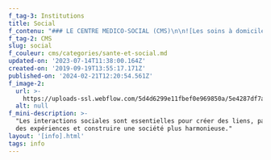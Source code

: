 ```yaml
---
f_tag-3: Institutions
title: Social
f_contenu: "### LE CENTRE MEDICO-SOCIAL (CMS)\n\n![Les soins à domicile](https://uploads-ssl.webflow.com/5d4d6299e11fbef0e969850a/5dd8f76609830048c31c6aea_3_spitex.jpeg)\n\nLe Centre médico-social (CMS) de la région sierroise est une association intercommunale qui a comme première mission l'aide et les soins à domicile. Les activités du CMS se résument en 5 axes principaux :\n\n*   Aide et soins à domicile\n*   Prévention et promotion de la santé\n*   Office du travail et COREM\n*   Accueil de la petite enfance\n*   Aide sociale\n\nPour plus d'information sur les différents services disponibles, consultez le site Internet du [CMS.](http://www.cms-sierre.ch/)\n\nSi vous avez toutes sortes de problèmes et ne savez pas qui peut vous aider, vous pouvez toujours appeler ce centre, qui vous guidera vers les institutions adéquates.\n\n**Adresse :** Hôtel de Ville, Rue du Bourg 16, CP 280, 3960 Sierre\n\n**Horaires :** du lundi au vendredi de 8h00 à 12h00 et de 13h30 à 17h00\n\n**Téléphone :** 027 455 51 51\n\n**E-mail :** [s\uFEFFierre@cms-smz.ch](mailto:ierre@cms-smz.ch)\n\n**Site Internet :** [www.cms-sierre.ch](http://www.cms-sierre.ch/)\n\n‍\n\n### ASSOCIATION SIERRE PARTAGE\n\nSierre Partage est un service d'aide de première nécessité aux personnes en situation de précarité. \_\n\n**  \nOBJECTIFS**\n\n*   offrir un soutien et une aide aux personnes démunies du district de Sierre\n*   répondre aux besoins élémentaires des personnes en situation de précarité\n*   offrir un espace d'accueil à l'épicerie\n*   collaborer avec les services sociaux officiels et les paroisses de Sierre et environ\n*   récolter et distribuer des denrées alimentaires saines (invendus des magasins afin d'éviter le gaspillage)\n*   collecter des aliments et des fonds auprès de la population de manière ponctuelle (cartons de la Solidarité) et régulière (dons)\n*   encadrer les bénévoles dans les diverses activités de Sierre Partage\n\n‍\n\n![](https://uploads-ssl.webflow.com/5d4d6299e11fbef0e969850a/5e3e9d0d596fd37f5a623582_cartons%20de%20la%20solidarit%C3%A9.jpg)\n\n**Adresse :** Route de Sion 55, 3960 Sierre\n\n**Horaires de l'épicerie :** du lundi au vendredi de 13h30 à 18h00 et le samedi de 14h00 à 17h00  \n‍**Téléphone :** 079 282 38 28  \n‍**E-mail :** [**sierrepartage@gmail.com**](mailto:sierrepartage@gmail.com)  \n**Site Internet :** [**www.sierrepartage.ch**](https://www.sierrepartage.ch/)\n\n‍\n\n### AUTRES INSTITUTIONS SOCIALES\n\nIl existe à Sierre et en Valais de nombreuses associations et institutions sociales pour aider les personnes en difficulté.\n\nPar exemple :\n\n*   Caritas : [**www.caritasvalaiswallis.ch**](http://www.caritasvalaiswallis.ch/)\n*   OSEO (oeuvre suisse d'entraide ouvrière) : [**www.oseo-vs.ch**](http://www.oseo-vs.ch/)\n\nPour la liste complète des différents organismes d'aide (sociale, juridique et financière), vous pouvez faire une recherche sue le [**site du Guide Social Romand.**](https://www.guidesocial.ch/) C'est rapide et très complet !\n\n‍"
f_tag-2: CMS
slug: social
f_couleur: cms/categories/sante-et-social.md
updated-on: '2023-07-14T11:38:00.164Z'
created-on: '2019-09-19T13:55:17.171Z'
published-on: '2024-02-21T12:20:54.561Z'
f_image-2:
  url: >-
    https://uploads-ssl.webflow.com/5d4d6299e11fbef0e969850a/5e4287df7ad055a2dd51b17e_Sant%C3%A9%20-%20cms.jpg
  alt: null
f_mini-description: >-
  "Les interactions sociales sont essentielles pour créer des liens, partager
  des expériences et construire une société plus harmonieuse."
layout: '[info].html'
tags: info
---
```



